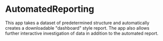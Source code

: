 # AutomatedReporting
This app takes a dataset of predetermined structure and automatically creates a downloadable "dashboard" style report. The app also allows further interactive investigation of data in addition to the automated report.
